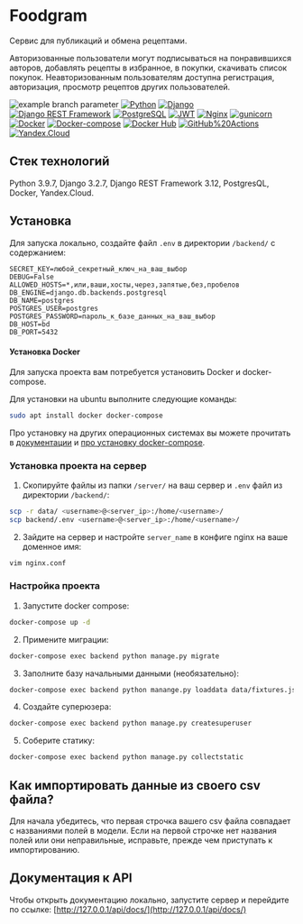 # Foodgram
Cервис для публикаций и обмена рецептами.

Авторизованные пользователи могут подписываться на понравившихся авторов, добавлять рецепты в избранное, в покупки, скачивать список покупок. Неавторизованным пользователям доступна регистрация, авторизация, просмотр рецептов других пользователей.

![example branch parameter](https://github.com/madina-zvezda/foodgram-project-react/actions/workflows/yamdb_workflow.yml/badge.svg)
[![Python](https://img.shields.io/badge/-Python-464646?style=flat&logo=Python&logoColor=56C0C0&color=008080)](https://www.python.org/)
[![Django](https://img.shields.io/badge/-Django-464646?style=flat&logo=Django&logoColor=56C0C0&color=008080)](https://www.djangoproject.com/)
[![Django REST Framework](https://img.shields.io/badge/-Django%20REST%20Framework-464646?style=flat&logo=Django%20REST%20Framework&logoColor=56C0C0&color=008080)](https://www.django-rest-framework.org/)
[![PostgreSQL](https://img.shields.io/badge/-PostgreSQL-464646?style=flat&logo=PostgreSQL&logoColor=56C0C0&color=008080)](https://www.postgresql.org/)
[![JWT](https://img.shields.io/badge/-JWT-464646?style=flat&color=008080)](https://jwt.io/)
[![Nginx](https://img.shields.io/badge/-NGINX-464646?style=flat&logo=NGINX&logoColor=56C0C0&color=008080)](https://nginx.org/ru/)
[![gunicorn](https://img.shields.io/badge/-gunicorn-464646?style=flat&logo=gunicorn&logoColor=56C0C0&color=008080)](https://gunicorn.org/)
[![Docker](https://img.shields.io/badge/-Docker-464646?style=flat&logo=Docker&logoColor=56C0C0&color=008080)](https://www.docker.com/)
[![Docker-compose](https://img.shields.io/badge/-Docker%20compose-464646?style=flat&logo=Docker&logoColor=56C0C0&color=008080)](https://www.docker.com/)
[![Docker Hub](https://img.shields.io/badge/-Docker%20Hub-464646?style=flat&logo=Docker&logoColor=56C0C0&color=008080)](https://www.docker.com/products/docker-hub)
[![GitHub%20Actions](https://img.shields.io/badge/-GitHub%20Actions-464646?style=flat&logo=GitHub%20actions&logoColor=56C0C0&color=008080)](https://github.com/features/actions)
[![Yandex.Cloud](https://img.shields.io/badge/-Yandex.Cloud-464646?style=flat&logo=Yandex.Cloud&logoColor=56C0C0&color=008080)](https://cloud.yandex.ru/)



## Стек технологий
Python 3.9.7, Django 3.2.7, Django REST Framework 3.12, PostgresQL, Docker, Yandex.Cloud.

## Установка
Для запуска локально, создайте файл `.env` в директории `/backend/` с содержанием:
```
SECRET_KEY=любой_секретный_ключ_на_ваш_выбор
DEBUG=False
ALLOWED_HOSTS=*,или,ваши,хосты,через,запятые,без,пробелов
DB_ENGINE=django.db.backends.postgresql
DB_NAME=postgres
POSTGRES_USER=postgres
POSTGRES_PASSWORD=пароль_к_базе_данных_на_ваш_выбор
DB_HOST=bd
DB_PORT=5432
```

#### Установка Docker
Для запуска проекта вам потребуется установить Docker и docker-compose.

Для установки на ubuntu выполните следующие команды:
```bash
sudo apt install docker docker-compose
```

Про установку на других операционных системах вы можете прочитать в [документации](https://docs.docker.com/engine/install/) и [про установку docker-compose](https://docs.docker.com/compose/install/).

### Установка проекта на сервер
1. Скопируйте файлы из папки `/server/` на ваш сервер и `.env` файл из директории `/backend/`:
```bash
scp -r data/ <username>@<server_ip>:/home/<username>/
scp backend/.env <username>@<server_ip>:/home/<username>/
```
2. Зайдите на сервер и настройте `server_name` в конфиге nginx на ваше доменное имя:
```bash
vim nginx.conf
```
### Настройка проекта
1. Запустите docker compose:
```bash
docker-compose up -d
```
2. Примените миграции:
```bash
docker-compose exec backend python manage.py migrate
```
3. Заполните базу начальными данными (необязательно):
```bash
docker-compose exec backend python manange.py loaddata data/fixtures.json
```
4. Создайте суперюзера:
```bash
docker-compose exec backend python manage.py createsuperuser
```
5. Соберите статику:
```bash
docker-compose exec backend python manage.py collectstatic
```

## Как импортировать данные из своего csv файла?
Для начала убедитесь, что первая строчка вашего csv файла совпадает с названиями полей в модели. Если на первой строчке нет названия полей или они неправильные, исправьте, прежде чем приступать к импортированию.

## Документация к API
Чтобы открыть документацию локально, запустите сервер и перейдите по ссылке:
[http://127.0.0.1/api/docs/](http://127.0.0.1/api/docs/)
